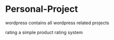 Personal-Project
================

wordpress
contains all wordpress related projects

rating
a simple product rating system
